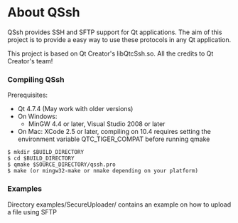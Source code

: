 About QSsh
==========

QSsh provides SSH and SFTP support for Qt applications. The aim of this project 
is to provide a easy way to use these protocols in any Qt application.

This project is based on Qt Creator's libQtcSsh.so. All the credits to
Qt Creator's team!


### Compiling QSsh

Prerequisites:
   * Qt 4.7.4 (May work with older versions)
   * On Windows:
     -  MinGW 4.4 or later, Visual Studio 2008 or later
   * On Mac: XCode 2.5 or later, compiling on 10.4 requires setting the
     environment variable QTC_TIGER_COMPAT before running qmake

    $ mkdir $BUILD_DIRECTORY
    $ cd $BUILD_DIRECTORY
    $ qmake $SOURCE_DIRECTORY/qssh.pro
    $ make (or mingw32-make or nmake depending on your platform)


### Examples

Directory examples/SecureUploader/ contains an example on how to upload 
a file using SFTP
